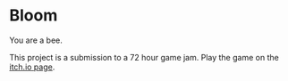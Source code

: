 # Bloom

You are a bee.

This project is a submission to a 72 hour game jam.
Play the game on the [itch.io page](https://kdxiao.itch.io/bloom).

